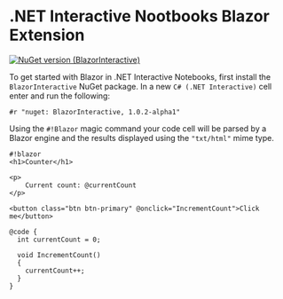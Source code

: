 # .NET Interactive Nootbooks Blazor Extension

[![NuGet version (BlazorInteractive)](https://img.shields.io/nuget/v/BlazorInteractive.svg)](https://www.nuget.org/packages/BlazorInteractive/)

To get started with Blazor in .NET Interactive Notebooks, first install the `BlazorInteractive` NuGet package. In a new `C# (.NET Interactive)` cell enter and run the following:

```
#r "nuget: BlazorInteractive, 1.0.2-alpha1"
```

Using the `#!Blazor` magic command your code cell will be parsed by a Blazor engine and the results displayed using the `"txt/html"` mime type.

```razor
#!blazor
<h1>Counter</h1>

<p>
    Current count: @currentCount
</p>

<button class="btn btn-primary" @onclick="IncrementCount">Click me</button>

@code {
  int currentCount = 0;

  void IncrementCount()
  {
    currentCount++;
  }
}
```
